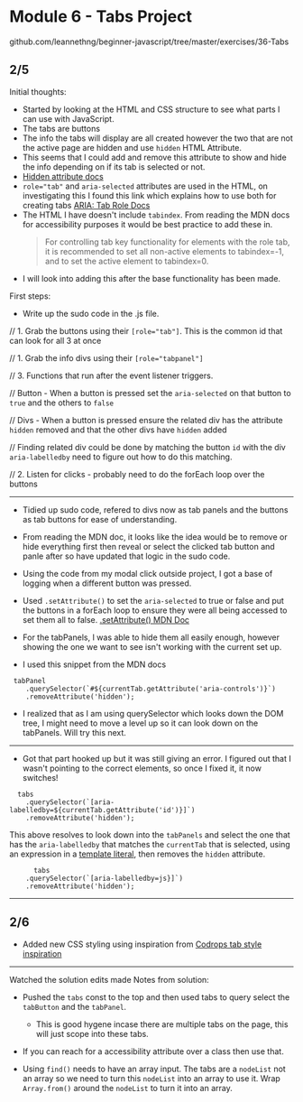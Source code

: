 # Module 6 - Tabs Project

github.com/leannethng/beginner-javascript/tree/master/exercises/36-Tabs

## 2/5

Initial thoughts:

- Started by looking at the HTML and CSS structure to see what parts I can use with JavaScript.
- The tabs are buttons
- The info the tabs will display are all created however the two that are not the active page are hidden and use `hidden` HTML Attribute.
- This seems that I could add and remove this attribute to show and hide the info depending on if its tab is selected or not.
- [Hidden attribute docs](https://developer.mozilla.org/en-US/docs/Web/HTML/Global_attributes/hidden)
- `role="tab"` and `aria-selected` attributes are used in the HTML, on investigating this I found this link which explains how to use both for creating tabs [ARIA: Tab Role Docs](https://developer.mozilla.org/en-US/docs/Web/Accessibility/ARIA/Roles/Tab_Role)
- The HTML I have doesn't include `tabindex`. From reading the MDN docs for accessibility purposes it would be best practice to add these in.
  > For controlling tab key functionality for elements with the role tab, it is recommended to set all non-active elements to tabindex=-1, and to set the active element to tabindex=0.
- I will look into adding this after the base functionality has been made.

First steps:

- Write up the sudo code in the .js file.

// 1. Grab the buttons using their `[role="tab"]`. This is the common id that can look for all 3 at once

// 1. Grab the info divs using their `[role="tabpanel"]`

// 3. Functions that run after the event listener triggers.

// Button - When a button is pressed set the `aria-selected` on that button to `true` and the others to `false`

// Divs - When a button is pressed ensure the related div has the attribute `hidden` removed and that the other divs have `hidden` added

// Finding related div could be done by matching the button `id` with the div `aria-labelledby` need to figure out how to do this matching.

// 2. Listen for clicks - probably need to do the forEach loop over the buttons

---

- Tidied up sudo code, refered to divs now as tab panels and the buttons as tab buttons for ease of understanding.

- From reading the MDN doc, it looks like the idea would be to remove or hide everything first then reveal or select the clicked tab button and panle after so have updated that logic in the sudo code.

- Using the code from my modal click outside project, I got a base of logging when a different button was pressed.

- Used `.setAttribute()` to set the `aria-selected` to true or false and put the buttons in a forEach loop to ensure they were all being accessed to set them all to false. [.setAttribute() MDN Doc](https://developer.mozilla.org/en-US/docs/Web/API/Element/setAttribute)

- For the tabPanels, I was able to hide them all easily enough, however showing the one we want to see isn't working with the current set up.

- I used this snippet from the MDN docs

```
 tabPanel
    .querySelector(`#${currentTab.getAttribute('aria-controls')}`)
    .removeAttribute('hidden');

```

- I realized that as I am using querySelector which looks down the DOM tree, I might need to move a level up so it can look down on the tabPanels. Will try this next.

---

- Got that part hooked up but it was still giving an error. I figured out that I wasn't pointing to the correct elements, so once I fixed it, it now switches!

```
  tabs
    .querySelector(`[aria-labelledby=${currentTab.getAttribute('id')}]`)
    .removeAttribute('hidden');
```

This above resolves to look down into the `tabPanels` and select the one that has the `aria-labelledby` that matches the `currentTab` that is selected, using an expression in a [template literal](https://css-tricks.com/template-literals/), then removes the `hidden` attribute.

```
      tabs
    .querySelector(`[aria-labelledby=js}]`)
    .removeAttribute('hidden');

```

---

## 2/6

- Added new CSS styling using inspiration from [Codrops tab style inspiration](https://tympanus.net/Development/TabStylesInspiration/)

---

Watched the solution edits made
Notes from solution:

- Pushed the `tabs` const to the top and then used tabs to query select the `tabButton` and the `tabPanel`.

  - This is good hygene incase there are multiple tabs on the page, this will just scope into these tabs.

- If you can reach for a accessibility attribute over a class then use that.

- Using `find()` needs to have an array input. The tabs are a `nodeList` not an array so we need to turn this `nodeList` into an array to use it. Wrap `Array.from()` around the `nodeList` to turn it into an array.
